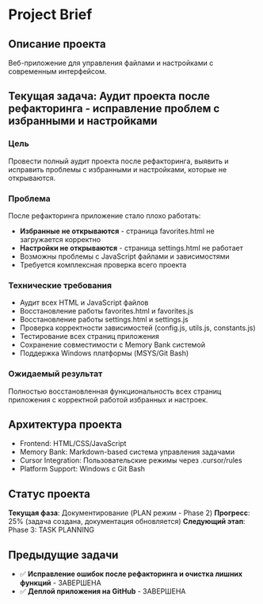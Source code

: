 # Project Brief

## Описание проекта
Веб-приложение для управления файлами и настройками с современным интерфейсом.

## Текущая задача: Аудит проекта после рефакторинга - исправление проблем с избранными и настройками

### Цель
Провести полный аудит проекта после рефакторинга, выявить и исправить проблемы с избранными и настройками, которые не открываются.

### Проблема
После рефакторинга приложение стало плохо работать:
- **Избранные не открываются** - страница favorites.html не загружается корректно
- **Настройки не открываются** - страница settings.html не работает
- Возможны проблемы с JavaScript файлами и зависимостями
- Требуется комплексная проверка всего проекта

### Технические требования
- Аудит всех HTML и JavaScript файлов
- Восстановление работы favorites.html и favorites.js
- Восстановление работы settings.html и settings.js
- Проверка корректности зависимостей (config.js, utils.js, constants.js)
- Тестирование всех страниц приложения
- Сохранение совместимости с Memory Bank системой
- Поддержка Windows платформы (MSYS/Git Bash)

### Ожидаемый результат
Полностью восстановленная функциональность всех страниц приложения с корректной работой избранных и настроек.

## Архитектура проекта
- Frontend: HTML/CSS/JavaScript
- Memory Bank: Markdown-based система управления задачами
- Cursor Integration: Пользовательские режимы через .cursor/rules
- Platform Support: Windows с Git Bash

## Статус проекта
**Текущая фаза**: Документирование (PLAN режим - Phase 2)
**Прогресс**: 25% (задача создана, документация обновляется)
**Следующий этап**: Phase 3: TASK PLANNING

## Предыдущие задачи
- ✅ **Исправление ошибок после рефакторинга и очистка лишних функций** - ЗАВЕРШЕНА
- ✅ **Деплой приложения на GitHub** - ЗАВЕРШЕНА

